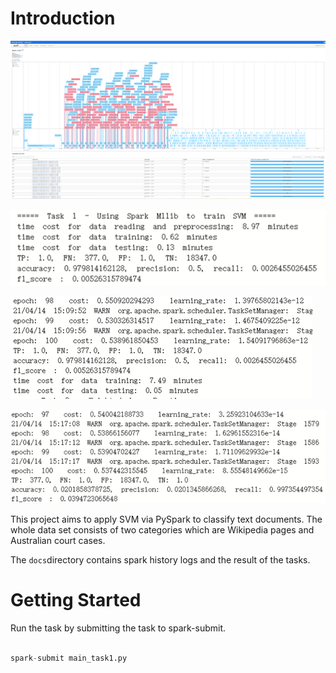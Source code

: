 
# Introduction

![Image](docs/history.jpg)

![Image](docs/result_1.jpg)

![Image](docs/result_2.jpg)

![Image](docs/result_3.jpg)




This project aims to apply SVM via PySpark to classify text documents. The whole data set consists of two categories which are Wikipedia pages and Australian court cases.


The ``docs``directory contains spark history logs and the result of the tasks.


# Getting Started  

Run the task by submitting the task to spark-submit. 


```python

spark-submit main_task1.py 

```




